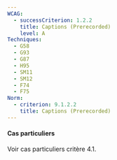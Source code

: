 ```yaml
---
WCAG:
  - successCriterion: 1.2.2
    title: Captions (Prerecorded)
    level: A
Techniques:
  - G58
  - G93
  - G87
  - H95
  - SM11
  - SM12
  - F74
  - F75
Norm:
  - criterion: 9.1.2.2
    title: Captions (Prerecorded)
---
```


#### Cas particuliers

Voir cas particuliers critère 4.1.
